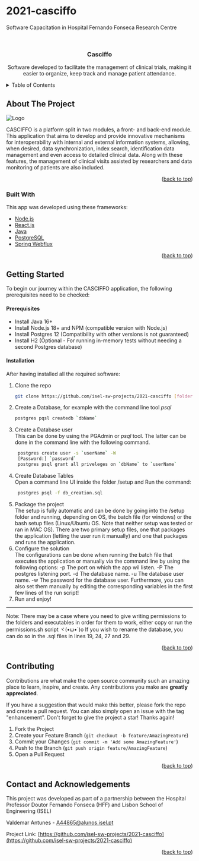 # 2021-casciffo
Software Capacitation in Hospital Fernando Fonseca Research Centre
<div id="top"></div>
<!--
*** Thanks for checking out the Best-README-Template. If you have a suggestion
*** that would make this better, please fork the repo and create a pull request
*** or simply open an issue with the tag "enhancement".
*** Don't forget to give the project a star!
*** Thanks again! Now go create something AMAZING! :D
-->



<!-- PROJECT SHIELDS -->
<!--
*** I'm using markdown "reference style" links for readability.
*** Reference links are enclosed in brackets [ ] instead of parentheses ( ).
*** See the bottom of this document for the declaration of the reference variables
*** for contributors-url, forks-url, etc. This is an optional, concise syntax you may use.
*** https://www.markdownguide.org/basic-syntax/#reference-style-links
-->



<!-- PROJECT LOGO -->
<br />
<div align="center">
  <h3 align="center">Casciffo</h3>

  <p align="center">
    Software developed to facilitate the management of clinical trials, making it easier to organize, keep track and manage patient attendance.
  </p>
</div>



<!-- TABLE OF CONTENTS -->
<details>
  <summary>Table of Contents</summary>
  <ol>
    <li>
      <a href="#about-the-project">About The Project</a>
      <ul>
        <li><a href="#built-with">Built With</a></li>
      </ul>
    </li>
    <li>
      <a href="#getting-started">Getting Started</a>
      <ul>
        <li><a href="#docker">Prerequisites</a></li>
        <li><a href="#locally">Installation</a></li>
      </ul>
    </li>
  <ol>
    <li><a href="#contributing">Contributing</a></li>
    <li><a href="#contact">Contact</a></li>
  </ol>
</details>



<!-- ABOUT THE PROJECT -->
## About The Project

<img src="images/screenshot.png" alt="Logo">

CASCIFFO is a platform split in two modules, a front- and back-end module. This application that aims to develop and provide innovative mechanisms for interoperability with internal and external information systems, allowing, when desired, data synchronization, index search, identification data management and even access to detailed clinical data. Along with these features, the management of clinical visits assisted by researchers and data monitoring of patients are also included. 



<p align="right">(<a href="#top">back to top</a>)</p>



### Built With

This app was developed using these frameworks: 

* [Node.js](https://nodejs.org/en/download)
* [React.js](https://reactjs.org/)
* [Java](https://www.oracle.com/java/technologies/javase/jdk16-archive-downloads.html)
* [PostgreSQL](https://www.enterprisedb.com/downloads/postgres-postgresql-downloads)
* [Spring Webflux](https://www.rabbitmq.com/)

<p align="right">(<a href="#top">back to top</a>)</p>



<!-- GETTING STARTED -->
## Getting Started

To begin our journey within the CASCIFFO application, the following prerequisites need to be checked:  

#### Prerequisites

* Install Java 16+
* Install Node.js 18+ and NPM (compatible version with Node.js)
* Install Postgres 12 (Compatibility with other versions is not guaranteed)
* Install H2 (Optional - For running in-memory tests without needing a second Postgres database) 

#### Installation

After having installed all the required software:

1. Clone the repo
   ```sh
   git clone https://github.com/isel-sw-projects/2021-casciffo [folderName]
   ```
2. Create a Database, for example with the command line tool <i>psql</i>
    ```sh
    postgres pqsl createdb `dbName`
    ```
3. Create a Database user<br/>
   This can be done by using the PGAdmin or <i>psql</i> tool.
   The latter can be done in the command line with the following command.
   ```sh
    postgres create user -s `userName` -W
    [Password:] `password`
    postgres psql grant all priveleges on `dbName` to `userName`
   ```
4. Create Database Tables<br/>
   Open a command line UI inside the folder /setup and
   Run the command:
   ```sh
    postgres psql -f db_creation.sql
   ```
5. Package the project<br/>
   The setup is fully automatic and can be done by going into the /setup folder and running, depending on OS, the batch file (for windows) or the bash setup files (Linux/Ubuntu OS. Note that neither setup was tested or ran in MAC OS).
   There are two primary setup files, one that packages the application (letting the user run it manually) and one that packages and runs the application.
6. Configure the solution<br/>
   The configurations can be done when running the batch file that executes the application or manually via the command line by using the following options:
			-p		The port on which the app wil listen.
			-P		The postgres listening port.
			-d		The database name.
			-u		The database user name.
			-w		The password for the database user.
    Furthermore, you can also set them manually by editing the corresponding variables in the first few lines of the run script!
7. Run and enjoy!


---
Note: 
There may be a case where you need to give writing permissions to the folders and executables in order for them to work, either copy or run the permissions.sh script ヾ(•ω•`)o
If you wish to rename the database, you can do so in the .sql files in lines 19, 24, 27 and 29.

<p align="right">(<a href="#top">back to top</a>)</p>




<!-- CONTRIBUTING -->
## Contributing

Contributions are what make the open source community such an amazing place to learn, inspire, and create. Any contributions you make are **greatly appreciated**.

If you have a suggestion that would make this better, please fork the repo and create a pull request. You can also simply open an issue with the tag "enhancement".
Don't forget to give the project a star! Thanks again!

1. Fork the Project
2. Create your Feature Branch (`git checkout -b feature/AmazingFeature`)
3. Commit your Changes (`git commit -m 'Add some AmazingFeature'`)
4. Push to the Branch (`git push origin feature/AmazingFeature`)
5. Open a Pull Request

<p align="right">(<a href="#top">back to top</a>)</p>



<!-- CONTACT -->
## Contact and Acknowledgements

This project was developed as part of a partnership between the Hospital Professor Doutor Fernando
Fonseca (HFF) and Lisbon School of Engineering (ISEL) 

Valdemar Antunes - A44865@alunos.isel.pt</br>

Project Link: [https://github.com/isel-sw-projects/2021-casciffo](https://github.com/isel-sw-projects/2021-casciffo)


<p align="right">(<a href="#top">back to top</a>)</p>





<!-- MARKDOWN LINKS & IMAGES -->
<!-- https://www.markdownguide.org/basic-syntax/#reference-style-links -->
[contributors-shield]: https://img.shields.io/github/contributors/othneildrew/Best-README-Template.svg?style=for-the-badge
[contributors-url]: https://github.com/othneildrew/Best-README-Template/graphs/contributors
[forks-shield]: https://img.shields.io/github/forks/othneildrew/Best-README-Template.svg?style=for-the-badge
[forks-url]: https://github.com/othneildrew/Best-README-Template/network/members
[stars-shield]: https://img.shields.io/github/stars/othneildrew/Best-README-Template.svg?style=for-the-badge
[stars-url]: https://github.com/othneildrew/Best-README-Template/stargazers
[issues-shield]: https://img.shields.io/github/issues/othneildrew/Best-README-Template.svg?style=for-the-badge
[issues-url]: https://github.com/othneildrew/Best-README-Template/issues
[license-shield]: https://img.shields.io/github/license/othneildrew/Best-README-Template.svg?style=for-the-badge
[license-url]: https://github.com/othneildrew/Best-README-Template/blob/master/LICENSE.txt
[linkedin-shield]: https://img.shields.io/badge/-LinkedIn-black.svg?style=for-the-badge&logo=linkedin&colorB=555
[linkedin-url]: https://linkedin.com/in/othneildrew
[product-screenshot]: images/screenshot.png